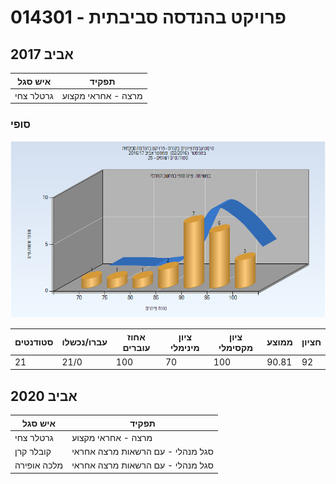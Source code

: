 # 014301 - פרויקט בהנדסה סביבתית

## אביב 2017

| איש סגל | תפקיד |
| ---- | ---- |
| גרטלר צחי | מרצה - אחראי מקצוע |

### סופי

![201602 Finals](201602/Finals.png)

| סטודנטים | עברו/נכשלו | אחוז עוברים | ציון מינימלי | ציון מקסימלי | ממוצע | חציון |
| ---- | ---- | ---- | ---- | ---- | ---- | ---- |
| 21 | 21/0 | 100 | 70 | 100 | 90.81 | 92 |

## אביב 2020

| איש סגל | תפקיד |
| ---- | ---- |
| גרטלר צחי | מרצה - אחראי מקצוע |
| קובלר קרן | סגל מנהלי - עם הרשאות מרצה אחראי |
| מלכה אופירה | סגל מנהלי - עם הרשאות מרצה אחראי |

